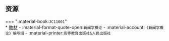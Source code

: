## 资源  
=== ":material-book:`JC11001`"  
    * [教材](https://api.ecylt.top/v1/lanzou_link?url=https://cqu-openlib.lanzout.com/ijKQS29bpkoh&type=down) - :material-format-quote-open:`新闻学概论` - :material-account:`《新闻学概论》编写组` - :material-printer:`高等教育出版社&人民出版社`  